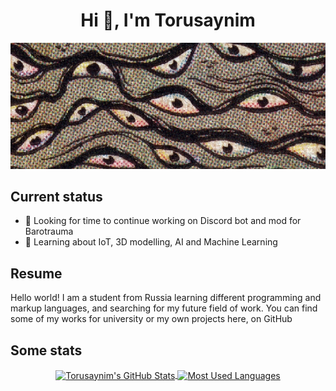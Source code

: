 <h1 align="center">Hi 👋, I'm Torusaynim</h1>

<p align="center"><img src="assets/images/banner.jpg"></p>

## Current status

- 🔭 Looking for time to continue working on Discord bot and mod for Barotrauma
- 🌱 Learning about IoT, 3D modelling, AI and Machine Learning

## Resume

Hello world! I am a student from Russia learning different programming and markup languages, and searching for my future field of work. You can find some of my works for university or my own projects here, on GitHub

## Some stats

<p align="center"><a href="https://github.com/anuraghazra/github-readme-stats">
<img src="https://github-readme-stats.vercel.app/api?username=Torusaynim&show_icons=true&include_all_commits=true&count_private=true&theme=graywhite&hide_border=true" align="center" alt="Torusaynim's GitHub Stats" />
<img src="https://github-readme-stats.vercel.app/api/top-langs/?username=Torusaynim&layout=compact&theme=graywhite&hide_border=true" align="center" alt="Most Used Languages" />
</a></p>

<!-- Here be Dragons -->
